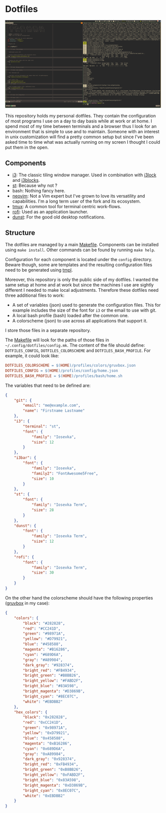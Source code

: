 # Dotfiles

![](./media/screenshot.png)

This repository holds my personal dotfiles. They contain the configuration of
most programs I use on a day to day basis while at work or at home. I spend
most of my time between terminals and a browser thus I look for an environment
that is simple to use and to maintain. Someone with an interest in unix
customization will find a pretty common setup but since I've been asked time to
time what was actually running on my screen I thought I could put them in the
open.

## Components

- [i3](https://i3wm.org/): The classic tiling window manager. Used in
combination with [i3lock](https://github.com/i3/i3lock) and
[i3blocks](https://github.com/vivien/i3blocks).
- [st](https://st.suckless.org/): Because why not ?
- bash: Nothing fancy here.
- [neovim](https://github.com/neovim/neovim): Not a Vim expert but I've grown
to love its versatility and capabilities. I'm a long term user of the fork and
its ecosystem.
- [tmux](https://github.com/tmux/tmux): A common tool for terminal centric
work-flows.
- [rofi](https://github.com/DaveDavenport/rofi): Used as an application
launcher.
- [dunst](https://github.com/dunst-project/dunst): For the good old desktop
notifications.

## Structure

The dotfiles are managed by a main [Makefile](./Makefile). Components can be
installed using `make install`. Other commands can be found by running `make
help`.

Configuration for each component is located under the `config` directory.
Beware though, some are templates and the resulting configuration files need to
be generated using [tmpl](https://github.com/fdehau/tmpl).

Moreover, this repository is only the public side of my dotfiles. I wanted the
same setup at home and at work but since the machines I use are sightly
different I needed to make local adjustments. Therefore these dotfiles need
three additional files to work:

- A set of variables (json) used to generate the configuration files. This for
  example includes the size of the font for `i3` or the email to use with git.
- A local bash profile (bash) loaded after the common one.
- A colorscheme (json) to use across all applications that support it. 

I store those files in a separate repository.

The [Makefile](./Makefile) will look for the paths of those files in
`~/.config/dotfiles/config.mk`. The content of the file should define:
`DOTFILES_CONFIG`, `DOTFILES_COLORSCHEME` and `DOTFILES_BASH_PROFILE`. For example, it
could look like:

```Makefile
DOTFILES_COLORSCHEME = $(HOME)/profiles/colors/gruvbox.json
DOTFILES_CONFIG = $(HOME)/profiles/config/home.json
DOTFILES_BASH_PROFILE = $(HOME)/profiles/bash/home.sh
```
The variables that need to be defined are:

```json
{
    "git": {
        "email": "me@example.com",
        "name": "Firstname Lastname"
    },
    "i3": {
        "terminal": "st",
        "font": {
            "family": "Iosevka",
            "size": 12
        }
    },
    "i3bar": {
        "font": {
            "family": "Iosevka",
            "family2": "FontAwesome5Free",
            "size": 10
        }
    },
    "st": {
        "font": {
            "family": "Iosevka Term",
            "size": 28
        }
    },
    "dunst": {
        "font": {
            "family": "Iosevka Term",
            "size": 12
        }
    },
    "rofi": {
        "font": {
            "family": "Iosevka Term",
            "size": 30
        }
    }
}
```

On the other hand the colorscheme should have the following properties
([gruvbox](https://github.com/morhetz/gruvbox) in my case):

```json
{
    "colors": {
        "black": "#282828",
        "red": "#CC241D",
        "green": "#98971A",
        "yellow": "#D79921",
        "blue": "#458588",
        "magenta": "#B16286",
        "cyan": "#689D6A",
        "gray": "#A89984",
        "dark_gray": "#928374",
        "bright_red": "#FB4934",
        "bright_green": "#B8BB26",
        "bright_yellow": "#FABD2F",
        "bright_blue": "#83A598",
        "bright_magenta": "#D3869B",
        "bright_cyan": "#8EC07C",
        "white": "#EBDBB2"
    },
    "hex_colors": {
        "black": "0x282828",
        "red": "0xCC241D",
        "green": "0x98971A",
        "yellow": "0xD79921",
        "blue": "0x458588",
        "magenta": "0xB16286",
        "cyan": "0x689D6A",
        "gray": "0xA89984",
        "dark_gray": "0x928374",
        "bright_red": "0xFB4934",
        "bright_green": "0xB8BB26",
        "bright_yellow": "0xFABD2F",
        "bright_blue": "0x83A598",
        "bright_magenta": "0xD3869B",
        "bright_cyan": "0x8EC07C",
        "white": "0xEBDBB2"
    }
}
```
